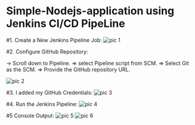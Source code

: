 # Simple-Nodejs-application using Jenkins CI/CD PipeLine
#1. Create a New Jenkins Pipeline Job:
![pic 1](https://github.com/user-attachments/assets/dec55c3e-182f-4f6c-8d40-d39b70f3bfe0)

#2. Configure GitHub Repository:

-> Scroll down to Pipeline.
=> select Pipeline script from SCM.
=> Select Git as the SCM.
=> Provide the GitHub repository URL.

![pic 2](https://github.com/user-attachments/assets/3130a780-325e-49cb-8e65-5a4d7cec12ab)

#3. I added my GitHub Credentials:
![pic 3](https://github.com/user-attachments/assets/41735758-1328-43ad-910c-d3bf0ca6f7fd)

#4. Run the Jenkins Pipeline: 
![pic 4](https://github.com/user-attachments/assets/62124092-c206-4e9b-8649-ca949cb25680)

#5 Console Output:
![pic 5](https://github.com/user-attachments/assets/9d13c7d1-bdfe-40b3-999d-147adb46f83a)
![pic 6](https://github.com/user-attachments/assets/47d389a7-471b-435f-ba26-c2eaf650b833)


